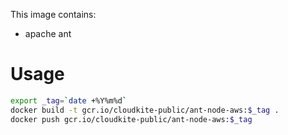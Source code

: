 This image contains:
 * apache ant


# Usage
```bash
export _tag=`date +%Y%m%d`
docker build -t gcr.io/cloudkite-public/ant-node-aws:$_tag .
docker push gcr.io/cloudkite-public/ant-node-aws:$_tag
```